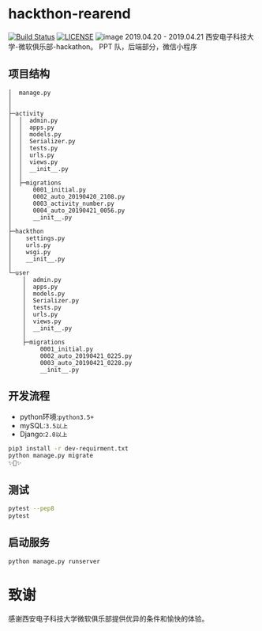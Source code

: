 # hackthon-rearend
[![Build Status](https://travis-ci.com/snnucs/hackthon-rearend.svg?branch=master)](https://travis-ci.com/snnucs/hackthon-rearend)
[![LICENSE](https://img.shields.io/github/license/snnucs/hackthon-rearend.svg)](https://github.com/snnucs/hackthon-rearend/blob/master/LICENSE)
![image](https://img.shields.io/pypi/pyversions/snnusdk.svg)
2019.04.20 - 2019.04.21 西安电子科技大学-微软俱乐部-hackathon。 PPT 队，后端部分，微信小程序

## 项目结构
```                  
│  manage.py
│ 
│  
├─activity
│  │  admin.py
│  │  apps.py
│  │  models.py
│  │  Serializer.py
│  │  tests.py
│  │  urls.py
│  │  views.py
│  │  __init__.py
│  │  
│  ├─migrations
│      0001_initial.py
│      0002_auto_20190420_2108.py
│      0003_activity_number.py
│      0004_auto_20190421_0056.py
│      __init__.py
│              
├─hackthon
│    settings.py
│    urls.py
│    wsgi.py
│    __init__.py
│         
└─user
    │  admin.py
    │  apps.py
    │  models.py
    │  Serializer.py
    │  tests.py
    │  urls.py
    │  views.py
    │  __init__.py
    │  
    ├─migrations
         0001_initial.py
         0002_auto_20190421_0225.py
         0003_auto_20190421_0228.py
         __init__.py
```
## 开发流程
* python环境:`python3.5+`
* mySQL:`3.5以上`
* Django:`2.0以上`

```bash
pip3 install -r dev-requirment.txt
python manage.py migrate
✨🍰✨
```
## 测试
```bash
pytest --pep8
pytest
```
## 启动服务
`python manage.py runserver`

# 致谢
感谢西安电子科技大学微软俱乐部提供优异的条件和愉快的体验。
